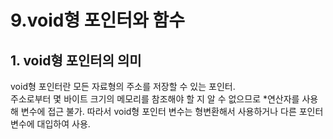 9.void형 포인터와 함수
======================
## 1. void형 포인터의 의미
void형 포인터란 모든 자료형의 주소를 저장할 수 있는 포인터.  
주소로부터 몇 바이트 크기의 메모리를 참조해야 할 지 알 수 없으므로 \*연산자를 사용해 변수에 접근 불가. 따라서 void형 포인터 변수는 형변환해서 사용하거나 다른 포인터 변수에 대입하여 사용.
